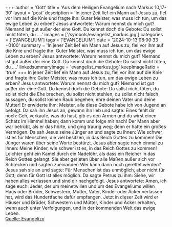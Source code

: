 +++
author = 'Gott'
title = 'Aus dem Heiligen Evangelium nach Markus 10,17-30'
layout = 'post'
description = 'In jener Zeit lief ein Mann auf Jesus zu, fiel vor ihm auf die Knie und fragte ihn: Guter Meister, was muss ich tun, um das ewige Leben zu erben? Jesus antwortete: Warum nennst du mich gut? Niemand ist gut außer der eine Gott. Du kennst doch die Gebote: Du sollst nicht töten, du ....'
images = ['/symbols/evangelist_markus.jpg']
categories = ['EVANGELIUM']
tags = ['EVANGELIUM']
date = '2024-10-13 08:00:33 +0100'
summary = 'In jener Zeit lief ein Mann auf Jesus zu, fiel vor ihm auf die Knie und fragte ihn: Guter Meister, was muss ich tun, um das ewige Leben zu erben? Jesus antwortete: Warum nennst du mich gut? Niemand ist gut außer der eine Gott. Du kennst doch die Gebote: Du sollst nicht töten, du ....'
linkedsummaryImage = 'evangelist_markus.jpg'
keepImageRatio = 'true'
+++
In jener Zeit lief ein Mann auf Jesus zu, fiel vor ihm auf die Knie und fragte ihn: Guter Meister, was muss ich tun, um das ewige Leben zu erben?
Jesus antwortete: Warum nennst du mich gut? Niemand ist gut außer der eine Gott.
Du kennst doch die Gebote: Du sollst nicht töten, du sollst nicht die Ehe brechen, du sollst nicht stehlen, du sollst nicht falsch aussagen, du sollst keinen Raub begehen; ehre deinen Vater und deine Mutter!
Er erwiderte ihm: Meister, alle diese Gebote habe ich von Jugend an befolgt.<!--more-->
Da sah ihn Jesus an, gewann ihn lieb und sagte: Eines fehlt dir noch: Geh, verkaufe, was du hast, gib es den Armen und du wirst einen Schatz im Himmel haben; dann komm und folge mir nach!
Der Mann aber war betrübt, als er das hörte, und ging traurig weg; denn er hatte ein großes Vermögen.
Da sah Jesus seine Jünger an und sagte zu ihnen: Wie schwer ist es für Menschen, die viel besitzen, in das Reich Gottes zu kommen!
Die Jünger waren über seine Worte bestürzt. Jesus aber sagte noch einmal zu ihnen: Meine Kinder, wie schwer ist es, in das Reich Gottes zu kommen!
Leichter geht ein Kamel durch ein Nadelöhr, als dass ein Reicher in das Reich Gottes gelangt.
Sie aber gerieten über alle Maßen außer sich vor Schrecken und sagten zueinander: Wer kann dann noch gerettet werden?
Jesus sah sie an und sagte: Für Menschen ist das unmöglich, aber nicht für Gott; denn für Gott ist alles möglich.
Da sagte Petrus zu ihm: Siehe, wir haben alles verlassen und sind dir nachgefolgt.
Jesus antwortete: Amen, ich sage euch: Jeder, der um meinetwillen und um des Evangeliums willen Haus oder Brüder, Schwestern, Mutter, Vater, Kinder oder Äcker verlassen hat,
wird das Hundertfache dafür empfangen. Jetzt in dieser Zeit wird er Häuser und Brüder, Schwestern und Mütter, Kinder und Äcker erhalten, wenn auch unter Verfolgungen, und in der kommenden Welt das ewige Leben.<br> [Quelle: Evangelizo](https://evangeliumtagfuertag.org/DE/gospel)